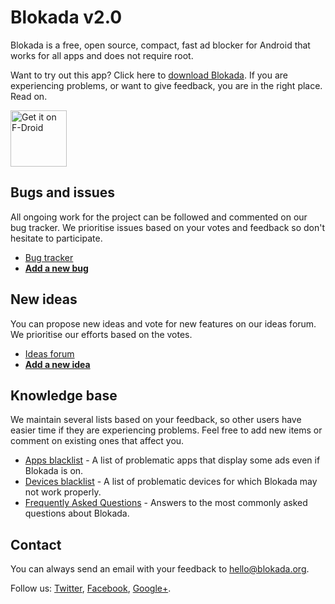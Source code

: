 # Blokada v2.0

Blokada is a free, open source, compact, fast ad blocker for Android that works for all apps and does not require root.

Want to try out this app? Click here to [download Blokada](http://go.blokada.org/download_section). If you are experiencing problems, or want to give feedback, you are in the right place. Read on.

<a href="https://f-droid.org/packages/org.blokada.alarm/" target="_blank">
<img src="https://fdroid.gitlab.io/artwork/badge/get-it-on.png" alt="Get it on F-Droid" height="90"/></a>

## Bugs and issues

All ongoing work for the project can be followed and commented on our bug tracker. We prioritise issues based on your votes and feedback so don't hesitate to participate.

- [Bug tracker](http://go.blokada.org/dev_issues)
- **[Add a new bug](http://go.blokada.org/dev_issues_new)**

## New ideas

You can propose new ideas and vote for new features on our ideas forum. We prioritise our efforts based on the votes.

- [Ideas forum](http://go.blokada.org/dev_ideas_popular)
- **[Add a new idea](http://go.blokada.org/dev_ideas_new)**

## Knowledge base

We maintain several lists based on your feedback, so other users have easier time if they are experiencing problems. Feel free to add new items or comment on existing ones that affect you.

- [Apps blacklist](http://go.blokada.org/dev_blacklist_apps) - A list of problematic apps that display some ads even if Blokada is on.
- [Devices blacklist](http://go.blokada.org/dev_blacklist_devices) - A list of problematic devices for which Blokada may not work properly.
- [Frequently Asked Questions](http://go.blokada.org/info_faq) - Answers to the most commonly asked questions about Blokada.

## Contact

You can always send an email with your feedback to hello@blokada.org.

Follow us: [Twitter](http://go.blokada.org/social_twitter), [Facebook](http://go.blokada.org/social_facebook), [Google+](http://go.blokada.org/social_gplus).

